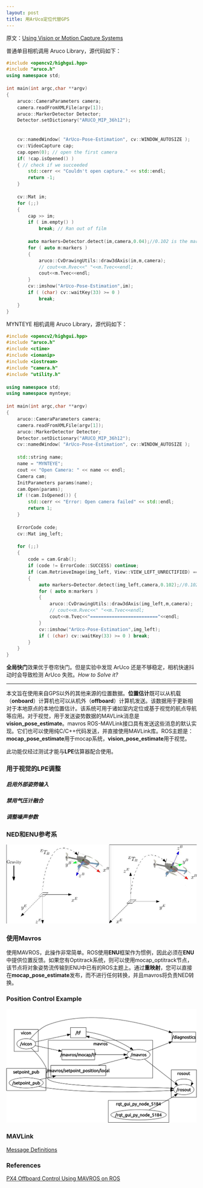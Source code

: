```yaml
---
layout: post
title: 用ArUco定位代替GPS
---
```


原文：[Using Vision or Motion Capture Systems](http://dev.px4.io/en/ros/external_position_estimation.html)

普通单目相机调用 Aruco Library，源代码如下：

```c++
#include <opencv2/highgui.hpp>
#include "aruco.h"
using namespace std;

int main(int argc,char **argv)
{
	aruco::CameraParameters camera;
	camera.readFromXMLFile(argv[1]);
	aruco::MarkerDetector Detector;
	Detector.setDictionary("ARUCO_MIP_36h12");

	
	cv::namedWindow( "ArUco-Pose-Estimation", cv::WINDOW_AUTOSIZE );
	cv::VideoCapture cap;
	cap.open(0); // open the first camera
	if( !cap.isOpened() ) 
	{ // check if we succeeded
		std::cerr << "Couldn't open capture." << std::endl;
		return -1;
	}

	cv::Mat im;
	for (;;)
	{
		cap >> im;
		if ( im.empty() )
			break; // Ran out of film

		auto markers=Detector.detect(im,camera,0.04);//0.102 is the marker size
		for ( auto m:markers )
		{
			aruco::CvDrawingUtils::draw3dAxis(im,m,camera);
			// cout<<m.Rvec<<" "<<m.Tvec<<endl;
			cout<<m.Tvec<<endl;
		}
		cv::imshow("ArUco-Pose-Estimation",im);
		if ( (char) cv::waitKey(33) >= 0 )
			break;
	}
}
```

MYNTEYE 相机调用 Aruco Library，源代码如下：

```c++
#include <opencv2/highgui.hpp>
#include "aruco.h"
#include <ctime>
#include <iomanip>
#include <iostream>
#include "camera.h"
#include "utility.h"

using namespace std;
using namespace mynteye;

int main(int argc,char **argv)
{
	aruco::CameraParameters camera;
	camera.readFromXMLFile(argv[1]);
	aruco::MarkerDetector Detector;
	Detector.setDictionary("ARUCO_MIP_36h12");
	cv::namedWindow( "ArUco-Pose-Estimation", cv::WINDOW_AUTOSIZE );

	std::string name;
	name = "MYNTEYE";
    cout << "Open Camera: " << name << endl;
    Camera cam;
    InitParameters params(name);
    cam.Open(params);
    if (!cam.IsOpened()) {
        std::cerr << "Error: Open camera failed" << std::endl;
        return 1;
    }

    ErrorCode code;
    cv::Mat img_left;

	for (;;)
	{
        code = cam.Grab();
        if (code != ErrorCode::SUCCESS) continue;
        if (cam.RetrieveImage(img_left, View::VIEW_LEFT_UNRECTIFIED) == ErrorCode::SUCCESS) 
        {
            auto markers=Detector.detect(img_left,camera,0.102);//0.102 is the marker size
            for ( auto m:markers )
			{
				aruco::CvDrawingUtils::draw3dAxis(img_left,m,camera);
				// cout<<m.Rvec<<" "<<m.Tvec<<endl;
				cout<<m.Tvec<<"========================="<<endl;
			}
			cv::imshow("ArUco-Pose-Estimation",img_left);
			if ( (char) cv::waitKey(33) >= 0 ) break;
        }
	}
}
```

**全局快门**效果优于卷帘快门。但是实验中发现 ArUco 还是不够稳定，相机快速抖动时会导致检测 ArUco 失败。*How to Solve it?*



------

本文旨在使用来自GPS以外的其他来源的位置数据。**位置估计**既可以从机载（**onboard**）计算机也可以从机外（**offboard**）计算机发送。该数据用于更新相对于本地原点的本地位置估计。该系统可用于诸如室内定位或基于视觉的航点导航等应用。对于视觉，用于发送姿势数据的MAVLink消息是**vision_pose_estimate**。mavros ROS-MAVLink接口具有发送这些消息的默认实现。它们也可以使用纯C/C++代码发送，并直接使用MAVLink库。ROS主题是：**mocap_pose_estimate**用于mocap系统，**vision_pose_estimate**用于视觉。

此功能仅经过测试才能与**LPE**估算器配合使用。



### 用于视觉的LPE调整

##### 启用外部姿势输入

##### 禁用气压计融合

##### 调整噪声参数



### NED和ENU参考系

![NED和ENU](/images/ref_frames.png)



### 使用Mavros

使用MAVROS，此操作非常简单。ROS使用**ENU**框架作为惯例，因此必须在**ENU**中提供位置反馈。如果您有Optitrack系统，则可以使用mocap_optitrack节点，该节点将对象姿势流传输到ENU中已有的ROS主题上。通过**重映射**，您可以直接在**mocap_pose_estimate**发布，而不进行任何转换，并且mavros将负责NED转换。



### Position Control Example

![Position Control Example](/images/PositionControlExample.png)

### MAVLink

[Message Definitions](https://mavlink.io/en/messages/)

### References

[PX4 Offboard Control Using MAVROS on ROS](https://404warehouse.net/2015/12/20/autopilot-offboard-control-using-mavros-package-on-ros/)

